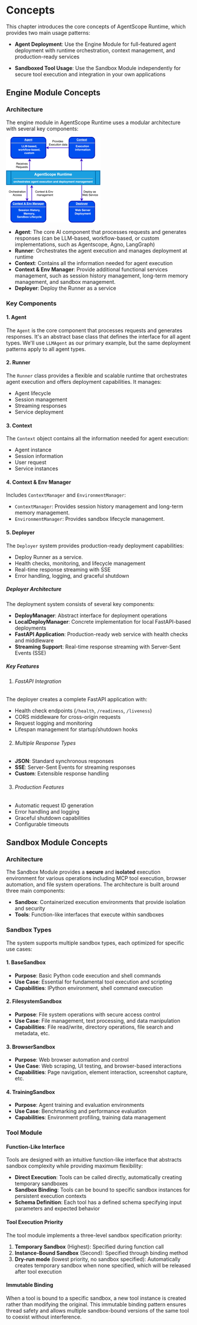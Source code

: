 # Concepts

This chapter introduces the core concepts of AgentScope Runtime, which provides two main usage patterns:

* **Agent Deployment**: Use the Engine Module for full-featured agent deployment with runtime orchestration, context management, and production-ready services

* **Sandboxed Tool Usage**: Use the Sandbox Module independently for secure tool execution and integration in your own applications

## Engine Module Concepts

### Architecture

The engine module in AgentScope Runtime uses a modular architecture with several key components:

<img src="/_static/agent_architecture.jpg" alt="Installation Options" style="zoom:25%;" />

+ **Agent**: The core AI component that processes requests and generates responses (can be LLM-based, workflow-based, or custom implementations, such as Agentscope, Agno, LangGraph)
+ **Runner**: Orchestrates the agent execution and manages deployment at runtime
+ **Context**: Contains all the information needed for agent execution
+ **Context & Env Manager**: Provide additional functional services management, such as session history management, long-term memory management, and sandbox management.
+ **Deployer**: Deploy the Runner as a service

### Key Components

#### 1. Agent

The `Agent` is the core component that processes requests and generates responses. It's an abstract base class that defines the interface for all agent types. We'll use `LLMAgent` as our primary example, but the same deployment patterns apply to all agent types.

#### 2. Runner

The `Runner` class provides a flexible and scalable runtime that orchestrates agent execution and offers deployment capabilities. It manages:

+ Agent lifecycle
+ Session management
+ Streaming responses
+ Service deployment

#### 3. Context

The `Context` object contains all the information needed for agent execution:

+ Agent instance
+ Session information
+ User request
+ Service instances

#### 4. Context & Env Manager

Includes `ContextManager` and `EnvironmentManager`:

- `ContextManager`: Provides session history management and long-term memory management.
- `EnvironmentManager`: Provides sandbox lifecycle management.

#### 5. Deployer

The `Deployer` system provides production-ready deployment capabilities:

+ Deploy Runner as a service.
+ Health checks, monitoring, and lifecycle management
+ Real-time response streaming with SSE
+ Error handling, logging, and graceful shutdown

##### Deployer Architecture

The deployment system consists of several key components:

+ **DeployManager**: Abstract interface for deployment operations
+ **LocalDeployManager**: Concrete implementation for local FastAPI-based deployments
+ **FastAPI Application**: Production-ready web service with health checks and middleware
+ **Streaming Support**: Real-time response streaming with Server-Sent Events (SSE)

##### Key Features

1. ###### FastAPI Integration

The deployer creates a complete FastAPI application with:

+ Health check endpoints (`/health`, `/readiness`, `/liveness`)
+ CORS middleware for cross-origin requests
+ Request logging and monitoring
+ Lifespan management for startup/shutdown hooks

2. ###### Multiple Response Types

+ **JSON**: Standard synchronous responses
+ **SSE**: Server-Sent Events for streaming responses
+ **Custom**: Extensible response handling

3. ###### Production Features

+ Automatic request ID generation
+ Error handling and logging
+ Graceful shutdown capabilities
+ Configurable timeouts

## Sandbox Module Concepts

### Architecture

The Sandbox Module provides a **secure** and **isolated** execution environment for various operations including MCP tool execution, browser automation, and file system operations. The architecture is built around three main components:

- **Sandbox**: Containerized execution environments that provide isolation and security
- **Tools**: Function-like interfaces that execute within sandboxes

### Sandbox Types

The system supports multiple sandbox types, each optimized for specific use cases:

#### 1. BaseSandbox

- **Purpose**: Basic Python code execution and shell commands
- **Use Case**: Essential for fundamental tool execution and scripting
- **Capabilities**: IPython environment, shell command execution

#### 2. FilesystemSandbox

- **Purpose**: File system operations with secure access control
- **Use Case**: File management, text processing, and data manipulation
- **Capabilities**: File read/write, directory operations, file search and metadata, etc.

#### 3. BrowserSandbox

- **Purpose**: Web browser automation and control
- **Use Case**: Web scraping, UI testing, and browser-based interactions
- **Capabilities**: Page navigation, element interaction, screenshot capture, etc.

#### 4. TrainingSandbox

- **Purpose**: Agent training and evaluation environments
- **Use Case**: Benchmarking and performance evaluation
- **Capabilities**: Environment profiling, training data management

### Tool Module

#### Function-Like Interface

Tools are designed with an intuitive function-like interface that abstracts sandbox complexity while providing maximum flexibility:

- **Direct Execution**: Tools can be called directly, automatically creating temporary sandboxes
- **Sandbox Binding**: Tools can be bound to specific sandbox instances for persistent execution contexts
- **Schema Definition**: Each tool has a defined schema specifying input parameters and expected behavior

#### Tool Execution Priority

The tool module implements a three-level sandbox specification priority:

1. **Temporary Sandbox** (Highest): Specified during function call
2. **Instance-Bound Sandbox** (Second): Specified through binding method
3. **Dry-run mode** (lowest priority, no sandbox specified): Automatically creates temporary sandbox when none specified, which will be released after tool execution

#### Immutable Binding

When a tool is bound to a specific sandbox, a new tool instance is created rather than modifying the original. This immutable binding pattern ensures thread safety and allows multiple sandbox-bound versions of the same tool to coexist without interference.
